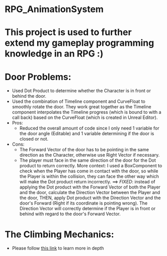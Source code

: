# RPG_AnimationSystem
# This project is used to further extend my gameplay programming knowledge in an RPG :) 

# Door Problems:
- Used Dot Product to determine whether the Character is in front or behind the door.
- Used the combination of Timeline component and CurveFloat to smoothly rotate the door. They work great together as the Timeline component interpolates the Timeline progress (which is bound to with a call back) based on the CurveFloat (which is created in Unreal Editor).
- Pros:
  + Reduced the overall amount of code since I only need 1 variable for the door angle (Editable) and 1 variable determining if the door is closed or not.
- Cons:
  + The Forward Vector of the door has to be pointing in the same direction as the Character, otherwise use Right Vector if necessary.
  + The player must face in the same direction of the door for the Dot product to return correctly. More context: I used a BoxComponent to check when the Player has come in contact with the door, so while the Player is within the collision, they can face the other way which will make the Dot product return incorrectly.
==> *FIXED*: instead of applying the Dot product with the Forward Vector of both the Player and the door, calculate the Direction Vector between the Player and the door, THEN, apply Dot product with the Direction Vector and the door's Forward (Right if its coordinate is pointing wrong). The Direction Vector will correctly determine if the Player is in front or behind with regard to the door's Forward Vector.

# The Climbing Mechanics: 
- Please follow [this link](https://buulam.my.canva.site/contents-of-rpg-demo) to learn more in depth
